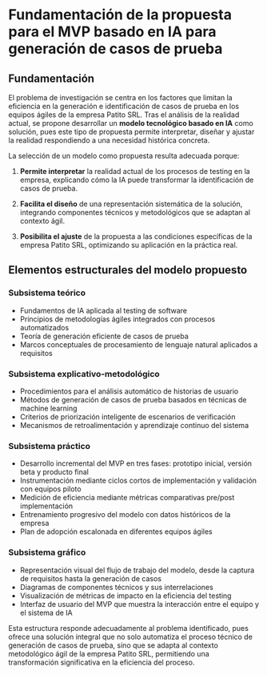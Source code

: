# Fundamentación de la propuesta para el MVP basado en IA para generación de casos de prueba

## Fundamentación

El problema de investigación se centra en los factores que limitan la eficiencia en la generación e identificación de casos de prueba en los equipos ágiles de la empresa Patito SRL. Tras el análisis de la realidad actual, se propone desarrollar un **modelo tecnológico basado en IA** como solución, pues este tipo de propuesta permite interpretar, diseñar y ajustar la realidad respondiendo a una necesidad histórica concreta.

La selección de un modelo como propuesta resulta adecuada porque:

1. **Permite interpretar** la realidad actual de los procesos de testing en la empresa, explicando cómo la IA puede transformar la identificación de casos de prueba.

2. **Facilita el diseño** de una representación sistemática de la solución, integrando componentes técnicos y metodológicos que se adaptan al contexto ágil.

3. **Posibilita el ajuste** de la propuesta a las condiciones específicas de la empresa Patito SRL, optimizando su aplicación en la práctica real.

## Elementos estructurales del modelo propuesto

### Subsistema teórico
- Fundamentos de IA aplicada al testing de software
- Principios de metodologías ágiles integrados con procesos automatizados
- Teoría de generación eficiente de casos de prueba
- Marcos conceptuales de procesamiento de lenguaje natural aplicados a requisitos

### Subsistema explicativo-metodológico
- Procedimientos para el análisis automático de historias de usuario
- Métodos de generación de casos de prueba basados en técnicas de machine learning
- Criterios de priorización inteligente de escenarios de verificación
- Mecanismos de retroalimentación y aprendizaje continuo del sistema

### Subsistema práctico
- Desarrollo incremental del MVP en tres fases: prototipo inicial, versión beta y producto final
- Instrumentación mediante ciclos cortos de implementación y validación con equipos piloto
- Medición de eficiencia mediante métricas comparativas pre/post implementación
- Entrenamiento progresivo del modelo con datos históricos de la empresa
- Plan de adopción escalonada en diferentes equipos ágiles

### Subsistema gráfico
- Representación visual del flujo de trabajo del modelo, desde la captura de requisitos hasta la generación de casos
- Diagramas de componentes técnicos y sus interrelaciones
- Visualización de métricas de impacto en la eficiencia del testing
- Interfaz de usuario del MVP que muestra la interacción entre el equipo y el sistema de IA

Esta estructura responde adecuadamente al problema identificado, pues ofrece una solución integral que no solo automatiza el proceso técnico de generación de casos de prueba, sino que se adapta al contexto metodológico ágil de la empresa Patito SRL, permitiendo una transformación significativa en la eficiencia del proceso. 